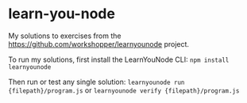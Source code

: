 # learn-you-node
My solutions to exercises from the https://github.com/workshopper/learnyounode project.


To run my solutions, first install the LearnYouNode CLI: `npm install learnyounode`

Then run or test any single solution: `learnyounode run {filepath}/program.js` or `learnyounode verify {filepath}/program.js`
